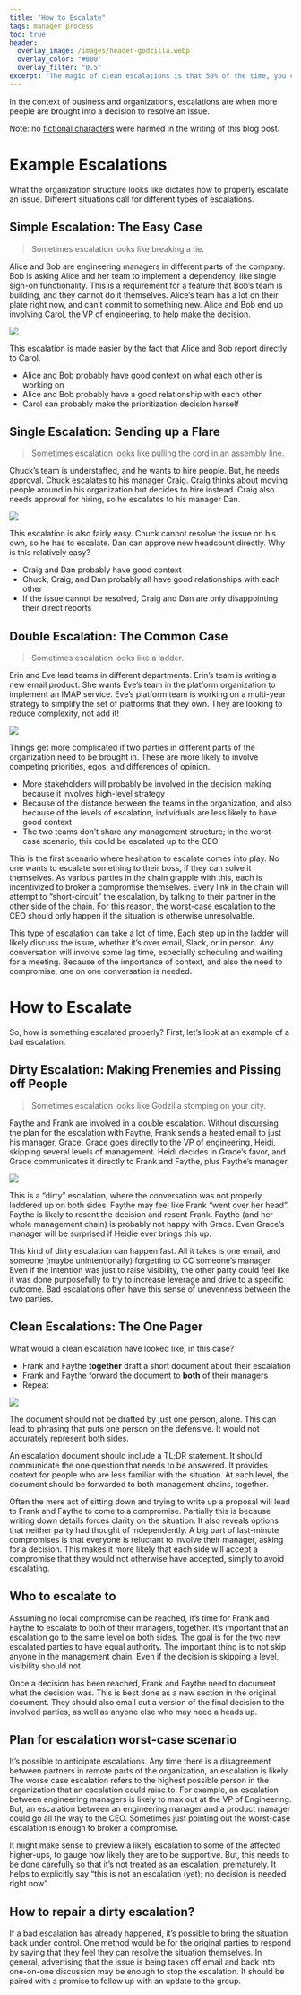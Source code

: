 ```yaml
---
title: "How to Escalate"
tags: manager process
toc: true
header:
  overlay_image: /images/header-godzilla.webp
  overlay_color: "#000"
  overlay_filter: "0.5"
excerpt: "The magic of clean escalations is that 50% of the time, you come up with a compromise before you actually escalate. That's just good collaboration."
---
```


In the context of business and organizations, escalations are when more people are brought into a decision to resolve an issue. 

Note: no [fictional characters](https://en.wikipedia.org/wiki/Alice_and_Bob#Cast_of_characters) were harmed in the writing of this blog post. 

# Example Escalations

What the organization structure looks like dictates how to properly escalate an issue. Different situations call for different types of escalations. 


## Simple Escalation: The Easy Case 


> Sometimes escalation looks like breaking a tie.

Alice and Bob are engineering managers in different parts of the company. Bob is asking Alice and her team to implement a dependency, like single sign-on functionality. This is a requirement for a feature that Bob’s team is building, and they cannot do it themselves. Alice’s team has a lot on their plate right now, and can’t commit to something new. Alice and Bob end up involving Carol, the VP of engineering, to help make the decision. 


![](/blog/images/escalations1.png)


This escalation is made easier by the fact that Alice and Bob report directly to Carol. 


- Alice and Bob probably have good context on what each other is working on 
- Alice and Bob probably have a good relationship with each other 
- Carol can probably make the prioritization decision herself 


## Single Escalation: Sending up a Flare 


> Sometimes escalation looks like pulling the cord in an assembly line.

Chuck’s team is understaffed, and he wants to hire people. But, he needs approval. Chuck escalates to his manager Craig. Craig thinks about moving people around in his organization but decides to hire instead. Craig also needs approval for hiring, so he escalates to his manager Dan. 

![](/blog/images/escalations2.png)

This escalation is also fairly easy. Chuck cannot resolve the issue on his own, so he has to escalate. Dan can approve new headcount directly. Why is this relatively easy? 


- Craig and Dan probably have good context 
- Chuck, Craig, and Dan probably all have good relationships with each other 
- If the issue cannot be resolved, Craig and Dan are only disappointing their direct reports


## Double Escalation: The Common Case 


> Sometimes escalation looks like a ladder.

Erin and Eve lead teams in different departments. Erin’s team is writing a new email product. She wants Eve’s team in the platform organization to implement an IMAP service. Eve’s platform team is working on a multi-year strategy to simplify the set of platforms that they own. They are looking to reduce complexity, not add it! 


![](/blog/images/escalations3.png)


Things get more complicated if two parties in different parts of the organization need to be brought in. These are more likely to involve competing priorities, egos, and differences of opinion.


- More stakeholders will probably be involved in the decision making because it involves high-level strategy 
- Because of the distance between the teams in the organization, and also because of the levels of escalation, individuals are less likely to have good context
- The two teams don’t share any management structure; in the worst-case scenario, this could be escalated up to the CEO

This is the first scenario where hesitation to escalate comes into play. No one wants to escalate something to their boss, if they can solve it themselves. As various parties in the chain grapple with this, each is incentivized to broker a compromise themselves. Every link in the chain will attempt to “short-circuit” the escalation, by talking to their partner in the other side of the chain. For this reason, the worst-case escalation to the CEO should only happen if the situation is otherwise unresolvable.

This type of escalation can take a lot of time. Each step up in the ladder will likely discuss the issue, whether it’s over email, Slack, or in person. Any conversation will involve some lag time, especially scheduling and waiting for a meeting. Because of the importance of context, and also the need to compromise, one on one conversation is needed. 

# How to Escalate

So, how is something escalated properly? First, let’s look at an example of a bad escalation.


## Dirty Escalation: Making Frenemies and Pissing off People 


> Sometimes escalation looks like Godzilla stomping on your city. 

Faythe and Frank are involved in a double escalation. Without discussing the plan for the escalation with Faythe, Frank sends a heated email to just his manager, Grace. Grace goes directly to the VP of engineering, Heidi, skipping several levels of management. Heidi decides in Grace’s favor, and Grace communicates it directly to Frank and Faythe, plus Faythe’s manager. 


![](/blog/images/escalations4.png)


This is a “dirty” escalation, where the conversation was not properly laddered up on both sides. Faythe may feel like Frank “went over her head”. Faythe is likely to resent the decision and resent Frank. Faythe (and her whole management chain) is probably not happy with Grace. Even Grace’s manager will be surprised if Heidie ever brings this up. 

This kind of dirty escalation can happen fast. All it takes is one email, and someone (maybe unintentionally) forgetting to CC someone’s manager. Even if the intention was just to raise visibility, the other party could feel like it was done purposefully to try to increase leverage and drive to a specific outcome. Bad escalations often have this sense of unevenness between the two parties. 


## Clean Escalations: The One Pager 

What would a clean escalation have looked like, in this case? 

- Frank and Faythe **together** draft a short document about their escalation
- Frank and Faythe forward the document to **both** of their managers
- Repeat 


![](/blog/images/escalations5.png)


The document should not be drafted by just one person, alone. This can lead to phrasing that puts one person on the defensive. It would not accurately represent both sides. 

An escalation document should include a TL;DR statement. It should communicate the one question that needs to be answered. It provides context for people who are less familiar with the situation. At each level, the document should be forwarded to both management chains, together.

Often the mere act of sitting down and trying to write up a proposal will lead to Frank and Faythe to come to a compromise. Partially this is because writing down details forces clarity on the situation. It also reveals options that neither party had thought of independently. A big part of last-minute compromises is that everyone is reluctant to involve their manager, asking for a decision. This makes it more likely that each side will accept a compromise that they would not otherwise have accepted, simply to avoid escalating.

## Who to escalate to 

Assuming no local compromise can be reached, it’s time for Frank and Faythe to escalate to both of their managers, together. It’s important that an escalation go to the same level on both sides. The goal is for the two new escalated parties to have equal authority. The important thing is to not skip anyone in the management chain. Even if the decision is skipping a level, visibility should not.

Once a decision has been reached,  Frank and Faythe need to document what the decision was. This is best done as a new section in the original document. They should also email out a version of the final decision to the involved parties, as well as anyone else who may need a heads up.


## Plan for escalation worst-case scenario 

It’s possible to anticipate escalations. Any time there is a disagreement between partners in remote parts of the organization, an escalation is likely. The worse case escalation refers to the highest possible person in the organization that an escalation could raise to. For example, an escalation between engineering managers is likely to max out at the VP of Engineering. But, an escalation between an engineering manager and a product manager could go all the way to the CEO. Sometimes just pointing out the worst-case escalation is enough to broker a compromise.

It might make sense to preview a likely escalation to some of the affected higher-ups, to gauge how likely they are to be supportive. But, this needs to be done carefully so that it’s not treated as an escalation, prematurely. It helps to explicitly say “this is not an escalation (yet); no decision is needed right now”. 


## How to repair a dirty escalation?

If a bad escalation has already happened, it’s possible to bring the situation back under control. One method would be for the original parties to respond by saying that they feel they can resolve the situation themselves. In general, advertising that the issue is being taken off email and back into one-on-one discussion may be enough to stop the escalation. It should be paired with a promise to follow up with an update to the group. 
